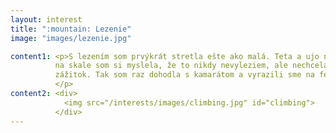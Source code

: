 ```yaml
---
layout: interest
title: ":mountain: Lezenie"
image: "images/lezenie.jpg"

content1: <p>S lezením som prvýkrát stretla ešte ako malá. Teta a ujo nás zobrali na jednu ferratu do Rakúska. Prvých 5 minút
          na skale som si myslela, že to nikdy nevyleziem, ale nechcela som sa nechať zahanbiť, tak som pokračovala a zrazu to išlo oveľa lepšie. Po tomto som sa lezeniu niekoľko rokov nevenovala. Stále som však spomínala aký to bol vtedy super
          zážitok. Tak som raz dohodla s kamarátom a vyrazili sme na ferratu. Odvtedy sa stále viac snažím lezeniu venovať. Začala som chodiť na lezeckú stenu a trénovať. Myslím, že mi to stále veľmi nejde, ale baví ma to chcem sa zlepšovať.
          </p>
content2: <div>
            <img src="/interests/images/climbing.jpg" id="climbing">
          </div>
---
```

